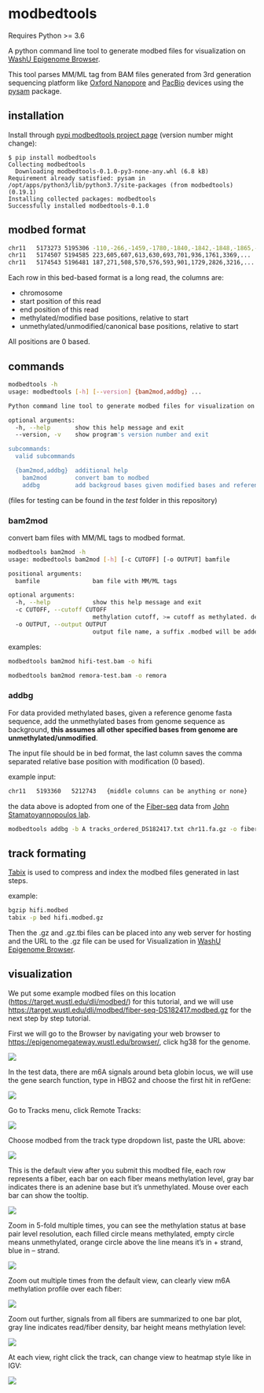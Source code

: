 # modbedtools

Requires Python >= 3.6

A python command line tool to generate modbed files for visualization on [WashU Epigenome Browser](https://epigenomegateway.wustl.edu/).

This tool parses MM/ML tag from BAM files generated from 3rd generation sequencing platform like [Oxford Nanopore](https://nanoporetech.com/applications/investigation/epigenetics) and [PacBio](https://www.pacb.com/products-and-services/applications/epigenetics/) devices using the [pysam](https://pysam.readthedocs.io/en/latest) package.

## installation

Install through [pypi modbedtools project page](https://pypi.org/project/modbedtools/) (version number might change):

```
$ pip install modbedtools
Collecting modbedtools
  Downloading modbedtools-0.1.0-py3-none-any.whl (6.8 kB)
Requirement already satisfied: pysam in /opt/apps/python3/lib/python3.7/site-packages (from modbedtools) (0.19.1)
Installing collected packages: modbedtools
Successfully installed modbedtools-0.1.0
```

## modbed format

```sh
chr11   5173273 5195306 -110,-266,-1459,-1780,-1840,-1842,-1848,-1865,-1928,-1936,... -396,-1543,-3222,-4195,-4319,-4692,-5352,-5366,-5523,-5838,...
chr11   5174507 5194585 223,605,607,613,630,693,701,936,1761,3369,...  307,544,1280,2017,2859,2994,3116,3249,3790,3935,...
chr11   5174543 5196481 187,271,508,570,576,593,901,1729,2826,3216,...     568,656,664,1985,2961,3083,3703,4115,4286,4882,...
```

Each row in this bed-based format is a long read, the columns are:

* chromosome
* start position of this read
* end position of this read
* methylated/modified base positions, relative to start
* unmethylated/unmodified/canonical base positions, relative to start

All positions are 0 based.

## commands

```bash
modbedtools -h                                                                                    
usage: modbedtools [-h] [--version] {bam2mod,addbg} ...

Python command line tool to generate modbed files for visualization on WashU Epigenome Browser.

optional arguments:
  -h, --help       show this help message and exit
  --version, -v    show program's version number and exit

subcommands:
  valid subcommands

  {bam2mod,addbg}  additional help
    bam2mod        convert bam to modbed
    addbg          add backgroud bases given modified bases and reference sequence
```

(files for testing can be found in the *test* folder in this repository)

### bam2mod

convert bam files with MM/ML tags to modbed format.

```bash
modbedtools bam2mod -h             
usage: modbedtools bam2mod [-h] [-c CUTOFF] [-o OUTPUT] bamfile

positional arguments:
  bamfile               bam file with MM/ML tags

optional arguments:
  -h, --help            show this help message and exit
  -c CUTOFF, --cutoff CUTOFF
                        methylation cutoff, >= cutoff as methylated. default: 0.5
  -o OUTPUT, --output OUTPUT
                        output file name, a suffix .modbed will be added. default: output
```

examples:

```bash
modbedtools bam2mod hifi-test.bam -o hifi
```

```bash
modbedtools bam2mod remora-test.bam -o remora
```

### addbg

For data provided methylated bases, given a reference genome fasta sequence, add the unmethylated bases from genome sequence as background, **this assumes all other specified bases from genome are unmethylated/unmodified**.

The input file should be in bed format, the last column saves the comma separated relative base position with modification (0 based).

example input:

```sh
chr11   5193360   5212743   {middle columns can be anything or none}    21,273,296,307,440,461,475,688,689,694,863...
```

the data above is adopted from one of the [Fiber-seq](https://www.science.org/doi/abs/10.1126/science.aaz1646) data from [John Stamatoyannopoulos lab](http://www.stamlab.org/).

```bash
modbedtools addbg -b A tracks_ordered_DS182417.txt chr11.fa.gz -o fiber-seq-DS182417
```

## track formating

[Tabix](http://www.htslib.org/doc/tabix.html) is used to compress and index the modbed files generated in last steps.

example:

```sh
bgzip hifi.modbed
tabix -p bed hifi.modbed.gz
```

Then the .gz and .gz.tbi files can be placed into any web server for hosting and the URL to the .gz file can be used for Visualization in [WashU Epigenome Browser](https://epigenomegateway.wustl.edu/).

## visualization

We put some example modbed files on this location (<https://target.wustl.edu/dli/modbed/>) for this tutorial, and we will use <https://target.wustl.edu/dli/modbed/fiber-seq-DS182417.modbed.gz> for the next step by step tutorial.

First we will go to the Browser by navigating your web browser to <https://epigenomegateway.wustl.edu/browser/>, click hg38 for the genome.

![](./img/m1.png)

In the test data, there are m6A signals around beta globin locus, we will use the gene search function, type in HBG2 and choose the first hit in refGene:

![](./img/m2.png)

Go to Tracks menu, click Remote Tracks:

![](./img/m3.png)

Choose modbed from the track type dropdown list, paste the URL above:

![](./img/m4.png)

This is the default view after you submit this modbed file, each row represents a fiber, each bar on each fiber means methylation level, gray bar indicates there is an adenine base but it’s unmethylated. Mouse over each bar can show the tooltip.

![](./img/m5.png)

Zoom in 5-fold multiple times, you can see the methylation status at base pair level resolution, each filled circle means methylated, empty circle means unmethylated, orange circle above the line means it’s in + strand, blue in – strand.

![](./img/m6.png)

Zoom out multiple times from the default view, can clearly view m6A methylation profile over each fiber:

![](./img/m7.png)

Zoom out further, signals from all fibers are summarized to one bar plot, gray line indicates read/fiber density, bar height means methylation level:

![](./img/m8.png)

At each view, right click the track, can change view to heatmap style like in IGV:

![](./img/m9.png)
